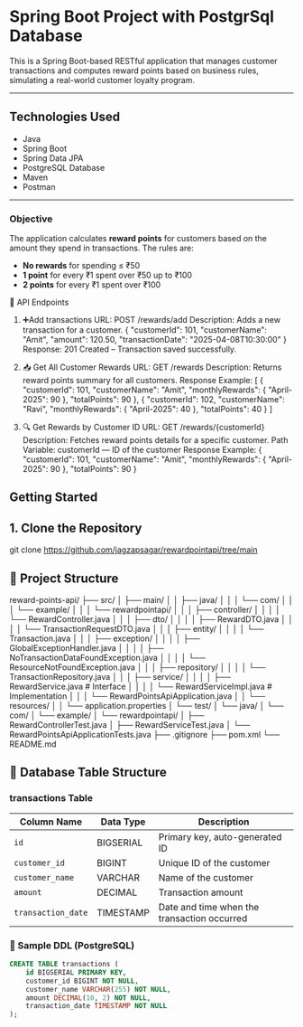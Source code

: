 # Spring Boot Project with PostgrSql Database

This is a Spring Boot-based RESTful application that manages customer 
transactions and computes reward points based on business rules, 
simulating a real-world customer loyalty program.

---

##  Technologies Used

- Java
- Spring Boot
- Spring Data JPA
- PostgreSQL Database
- Maven
- Postman

---

### Objective

The application calculates **reward points** for customers based on the amount they spend in transactions. The rules are:

- **No rewards** for spending ≤ ₹50
- **1 point** for every ₹1 spent over ₹50 up to ₹100
- **2 points** for every ₹1 spent over ₹100

📡 API Endpoints
1. ➕Add transactions
	URL: POST /rewards/add
	Description: Adds a new transaction for a customer.
	{
 	 "customerId": 101,
 	 "customerName": "Amit",
 	 "amount": 120.50,
  	 "transactionDate": "2025-04-08T10:30:00"
	 }
	 Response: 201 Created – Transaction saved successfully.
	 
2. 📥 Get All Customer Rewards
	URL: GET /rewards
	Description: Returns reward points summary for all customers.
	Response Example:
	[
 	 {
    "customerId": 101,
    "customerName": "Amit",
    "monthlyRewards": {
      "April-2025": 90
    },
    "totalPoints": 90
 	 },
 	 {
    "customerId": 102,
    "customerName": "Ravi",
    "monthlyRewards": {
      "April-2025": 40
    },
    "totalPoints": 40
 	 }
	]
	
3. 🔍 Get Rewards by Customer ID
	URL: GET /rewards/{customerId}
	Description: Fetches reward points details for a specific customer.
	Path Variable: customerId — ID of the customer
	Response Example:
	{
   "customerId": 101,
   "customerName": "Amit",
   "monthlyRewards": {
    "April-2025": 90
   },
   "totalPoints": 90
    }


## Getting Started

## 1. Clone the Repository

git clone https://github.com/jagzapsagar/rewardpointapi/tree/main

## 📁 Project Structure
reward-points-api/
├── src/
│   ├── main/
│   │   ├── java/
│   │   │   └── com/
│   │   │       └── example/
│   │   │           └── rewardpointapi/
│   │   │               ├── controller/
│   │   │               │   └── RewardController.java
│   │   │               ├── dto/
│   │   │               │   ├── RewardDTO.java
│   │   │               │   └── TransactionRequestDTO.java
│   │   │               ├── entity/
│   │   │               │   └── Transaction.java
│   │   │               ├── exception/
│   │   │               │   ├── GlobalExceptionHandler.java
│   │   │               │   ├── NoTransactionDataFoundException.java
│   │   │               │   └── ResourceNotFoundException.java
│   │   │               ├── repository/
│   │   │               │   └── TransactionRepository.java
│   │   │               ├── service/
│   │   │               │   ├── RewardService.java          # Interface
│   │   │               │   └── RewardServiceImpl.java      # Implementation
│   │   │               └── RewardPointsApiApplication.java
│   │   └── resources/
│   │       └── application.properties
│   └── test/
│       └── java/
│           └── com/
│               └── example/
│                   └── rewardpointapi/
│                       ├── RewardControllerTest.java
│                       ├── RewardServiceTest.java
│                       └── RewardPointsApiApplicationTests.java
├── .gitignore
├── pom.xml
└── README.md

## 🧩 Database Table Structure

### transactions Table

| Column Name       | Data Type   | Description                                 |
|-------------------|-------------|---------------------------------------------|
| `id`              | BIGSERIAL   | Primary key, auto-generated ID              |
| `customer_id`	    | BIGINT      | Unique ID of the customer                   |
| `customer_name`   | VARCHAR     | Name of the customer                        |
| `amount`          | DECIMAL     | Transaction amount                          |
| `transaction_date`| TIMESTAMP   | Date and time when the transaction occurred |

### 📄 Sample DDL (PostgreSQL)

```sql
CREATE TABLE transactions (
    id BIGSERIAL PRIMARY KEY,
    customer_id BIGINT NOT NULL,
    customer_name VARCHAR(255) NOT NULL,
    amount DECIMAL(10, 2) NOT NULL,
    transaction_date TIMESTAMP NOT NULL
);
```

	
